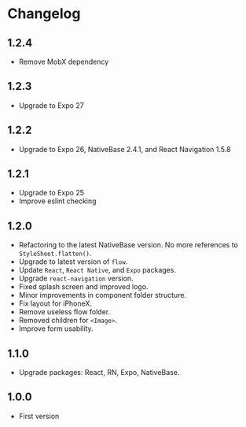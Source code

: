 # Changelog

## 1.2.4
* Remove MobX dependency

## 1.2.3
* Upgrade to Expo 27

## 1.2.2
* Upgrade to Expo 26, NativeBase 2.4.1, and React Navigation 1.5.8

## 1.2.1
* Upgrade to Expo 25
* Improve eslint checking

## 1.2.0
* Refactoring to the latest NativeBase version. No more references to `StyleSheet.flatten()`.
* Upgrade to latest version of `flow`.
* Update `React`, `React Native`, and `Expo` packages.
* Upgrade `react-navigation` version.
* Fixed splash screen and improved logo.
* Minor improvements in component folder structure.
* Fix layout for iPhoneX.
* Remove useless flow folder.
* Removed children for `<Image>`.
* Improve form usability.

## 1.1.0
* Upgrade packages: React, RN, Expo, NativeBase.

## 1.0.0
* First version
